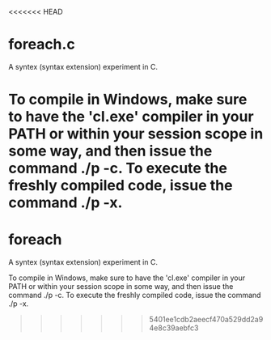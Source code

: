 <<<<<<< HEAD
# foreach.c
A syntex (syntax extension) experiment in C.

To compile in Windows, make sure to have the 'cl.exe' compiler in your PATH or within your session scope in some way, and then issue the command ./p -c. To execute the freshly compiled code, issue the command ./p -x.
=======
# foreach
A syntex (syntax extension) experiment in C.

To compile in Windows, make sure to have the 'cl.exe' compiler in your PATH or within your session scope in some way, and then issue the command ./p -c. To execute the freshly compiled code, issue the command ./p -x.
>>>>>>> 5401ee1cdb2aeecf470a529dd2a94e8c39aebfc3
